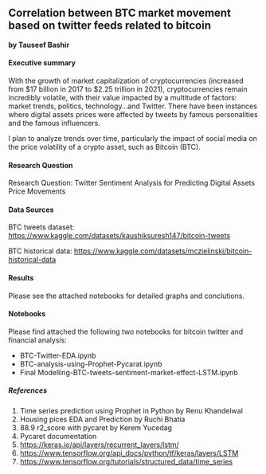 ## Correlation between BTC market movement based on twitter feeds related to bitcoin

**by Tauseef Bashir**

#### Executive summary
With the growth of market capitalization of cryptocurrencies (increased from $17 billion in 2017 to $2.25 trillion in 2021), cryptocurrencies remain incredibly volatile, with their value impacted by a multitude of factors: market trends, politics, technology…and Twitter. There have been instances where digital assets prices were affected by tweets by famous personalities and the famous influencers.

I plan to analyze trends over time, particularly the impact of social media on the price volatility of a crypto asset, such as Bitcoin (BTC).


#### Research Question
Research Question: Twitter Sentiment Analysis for Predicting Digital Assets Price Movements

#### Data Sources

BTC tweets dataset:
https://www.kaggle.com/datasets/kaushiksuresh147/bitcoin-tweets

BTC historical data:
https://www.kaggle.com/datasets/mczielinski/bitcoin-historical-data

#### Results
Please see the attached notebooks for detailed graphs and conclutions.


#### Notebooks
Please find attached the following two notebooks for bitcoin twitter and financial analysis:

- BTC-Twitter-EDA.ipynb
- BTC-analysis-using-Prophet-Pycarat.ipynb
- Final Modelling-BTC-tweets-sentiment-market-effect-LSTM.ipynb


##### References
1. Time series prediction using Prophet in Python by Renu Khandelwal
2. Housing pices EDA and Prediction by Ruchi Bhatia
3. 88.9 r2_score with pycaret by Kerem Yucedag
4. Pycaret documentation
5. https://keras.io/api/layers/recurrent_layers/lstm/
6. https://www.tensorflow.org/api_docs/python/tf/keras/layers/LSTM
7. https://www.tensorflow.org/tutorials/structured_data/time_series
